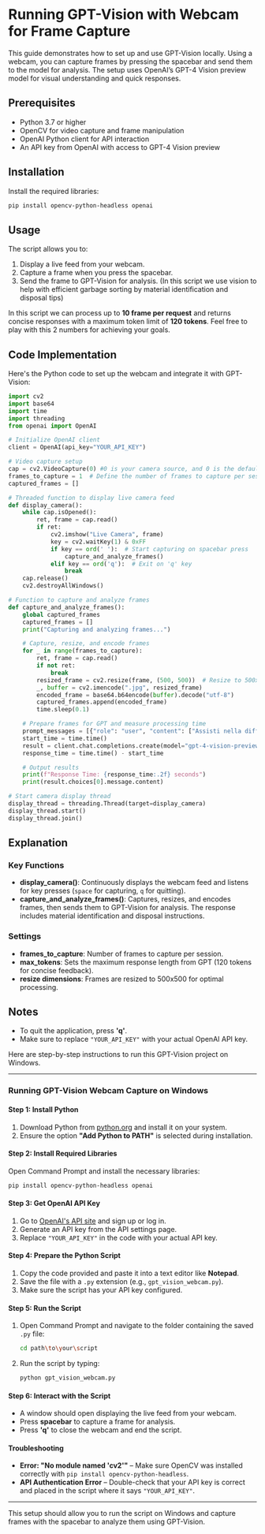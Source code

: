 # Running GPT-Vision with Webcam for Frame Capture

This guide demonstrates how to set up and use GPT-Vision locally. Using a webcam, you can capture frames by pressing the spacebar and send them to the model for analysis. The setup uses OpenAI’s GPT-4 Vision preview model for visual understanding and quick responses.

## Prerequisites

- Python 3.7 or higher
- OpenCV for video capture and frame manipulation
- OpenAI Python client for API interaction
- An API key from OpenAI with access to GPT-4 Vision preview

## Installation

Install the required libraries:
```bash
pip install opencv-python-headless openai
```

## Usage

The script allows you to:
1. Display a live feed from your webcam.
2. Capture a frame when you press the spacebar.
3. Send the frame to GPT-Vision for analysis. (In this script we use vision to help with efficient garbage sorting by material identification and disposal tips)

In this script we can process up to **10 frame per request** and returns concise responses with a maximum token limit of **120 tokens**.
Feel free to play with this 2 numbers for achieving your goals.

## Code Implementation

Here's the Python code to set up the webcam and integrate it with GPT-Vision:

```python
import cv2
import base64
import time
import threading
from openai import OpenAI

# Initialize OpenAI client
client = OpenAI(api_key="YOUR_API_KEY")

# Video capture setup
cap = cv2.VideoCapture(0) #0 is your camera source, and 0 is the default, if you encounter issues, usually with USB webcams, try other numbers.
frames_to_capture = 1  # Define the number of frames to capture per session
captured_frames = []

# Threaded function to display live camera feed
def display_camera():
    while cap.isOpened():
        ret, frame = cap.read()
        if ret:
            cv2.imshow("Live Camera", frame)
            key = cv2.waitKey(1) & 0xFF
            if key == ord(' '):  # Start capturing on spacebar press
                capture_and_analyze_frames()
            elif key == ord('q'):  # Exit on 'q' key
                break
    cap.release()
    cv2.destroyAllWindows()

# Function to capture and analyze frames
def capture_and_analyze_frames():
    global captured_frames
    captured_frames = []
    print("Capturing and analyzing frames...")

    # Capture, resize, and encode frames
    for _ in range(frames_to_capture):
        ret, frame = cap.read()
        if not ret:
            break
        resized_frame = cv2.resize(frame, (500, 500))  # Resize to 500x500
        _, buffer = cv2.imencode(".jpg", resized_frame)
        encoded_frame = base64.b64encode(buffer).decode("utf-8")
        captured_frames.append(encoded_frame)
        time.sleep(0.1)

    # Prepare frames for GPT and measure processing time
    prompt_messages = [{"role": "user", "content": ["Assisti nella differenziazione dei rifiuti analizzando i materiali nell'immagine: identifica il materiale o i materiali e fornisci istruzioni di smaltimento. Risposta secca, no yapping", *[{"image": x, "resize": 500} for x in captured_frames]]}]
    start_time = time.time()
    result = client.chat.completions.create(model="gpt-4-vision-preview", messages=prompt_messages, max_tokens=120)
    response_time = time.time() - start_time

    # Output results
    print(f"Response Time: {response_time:.2f} seconds")
    print(result.choices[0].message.content)

# Start camera display thread
display_thread = threading.Thread(target=display_camera)
display_thread.start()
display_thread.join()
```

## Explanation

### Key Functions

- **display_camera()**: Continuously displays the webcam feed and listens for key presses (`space` for capturing, `q` for quitting).
- **capture_and_analyze_frames()**: Captures, resizes, and encodes frames, then sends them to GPT-Vision for analysis. The response includes material identification and disposal instructions.

### Settings

- **frames_to_capture**: Number of frames to capture per session.
- **max_tokens**: Sets the maximum response length from GPT (120 tokens for concise feedback).
- **resize dimensions**: Frames are resized to 500x500 for optimal processing.

## Notes

- To quit the application, press **'q'**.
- Make sure to replace `"YOUR_API_KEY"` with your actual OpenAI API key.

Here are step-by-step instructions to run this GPT-Vision project on Windows.

--------------------------------------------------------------

### Running GPT-Vision Webcam Capture on Windows

#### Step 1: Install Python

1. Download Python from [python.org](https://www.python.org/downloads/) and install it on your system. 
2. Ensure the option **"Add Python to PATH"** is selected during installation.

#### Step 2: Install Required Libraries

Open Command Prompt and install the necessary libraries:
```bash
pip install opencv-python-headless openai
```

#### Step 3: Get OpenAI API Key

1. Go to [OpenAI's API site](https://platform.openai.com/) and sign up or log in.
2. Generate an API key from the API settings page.
3. Replace `"YOUR_API_KEY"` in the code with your actual API key.

#### Step 4: Prepare the Python Script

1. Copy the code provided and paste it into a text editor like **Notepad**.
2. Save the file with a `.py` extension (e.g., `gpt_vision_webcam.py`).
3. Make sure the script has your API key configured.

#### Step 5: Run the Script

1. Open Command Prompt and navigate to the folder containing the saved `.py` file:
    ```bash
    cd path\to\your\script
    ```
2. Run the script by typing:
    ```bash
    python gpt_vision_webcam.py
    ```

#### Step 6: Interact with the Script

- A window should open displaying the live feed from your webcam.
- Press **spacebar** to capture a frame for analysis.
- Press **'q'** to close the webcam and end the script.

#### Troubleshooting

- **Error: "No module named 'cv2'"** – Make sure OpenCV was installed correctly with `pip install opencv-python-headless`.
- **API Authentication Error** – Double-check that your API key is correct and placed in the script where it says `"YOUR_API_KEY"`.

---

This setup should allow you to run the script on Windows and capture frames with the spacebar to analyze them using GPT-Vision.
